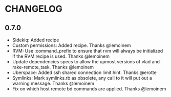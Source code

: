 # CHANGELOG

## 0.7.0

* Sidekiq: Added recipe
* Custom permissions: Added recipe. Thanks @lemoinem
* RVM: Use :command_prefix to ensure that rvm will always be initialized if the RVM recipe is used. Thanks @lemoinem
* Update dependencies specs to allow the upmost versions of vlad and rake-remote_task. Thanks @lemoinem
* Uberspace: Added ssh shared connection limit hint. Thanks @erotte
* Symlinks: Mark symlinks.rb as obsolete, any call to it will put out a warning message. Thanks @lemoinem
* Fix on which host remote bd commands are applied. Thanks @lemoinem
